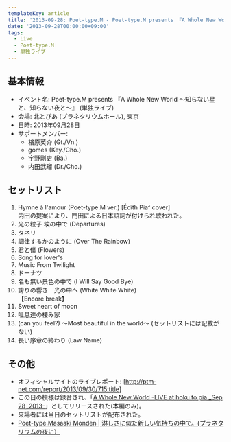 ```yaml
---
templateKey: article
title: '2013-09-28: Poet-type.M - Poet-type.M presents 『A Whole New World ～知らない星と、知らない夜と～』 at 北とぴあ'
date: '2013-09-28T00:00:00+09:00'
tags:
  - Live
  - Poet-type.M
  - 単独ライブ
---
```

## 基本情報

* イベント名: Poet-type.M presents 『A Whole New World ～知らない星と、知らない夜と～』 (単独ライブ)
* 会場: 北とぴあ (プラネタリウムホール), 東京
* 日時: 2013年09月28日
* サポートメンバー:
  * 楢原英介 (Gt./Vn.)
  * gomes (Key./Cho.)
  * 宇野剛史 (Ba.)
  * 内田武瑠 (Dr./Cho.)

## セットリスト

1. Hymne à l'amour (Poet-type.M ver.) [Édith Piaf cover]<br>
   内田の提案により、門田による日本語詞が付けられ歌われた。
1. 光の粒子 埃の中で (Departures)
1. タネリ
1. 調律するかのように (Over The Rainbow)
1. 君と僕 (Flowers)
1. Song for lover's
1. Music From Twilight
1. ドーナツ
1. 名も無い景色の中で (I Will Say Good Bye)
1. 誇りの響き　光の中へ (White White White)<br>
   【Encore break】
1. Sweet heart of moon
1. 吐息達の棲み家
1. (can you feel?) ～Most beautiful in the world～ (セットリストには記載がない)
1. 長い序章の終わり (Law Name)

## その他

* オフィシャルサイトのライブレポート: [http://ptm-net.com/report/2013/09/30/715:title]
* この日の模様は録音され、「[A Whole New World -LIVE at hoku to pia _Sep 28, 2013-](http://monden-info.hatenablog.com/entry/2013/11/29/000000)」としてリリースされた(本編のみ)。
* 来場者には当日のセットリストが配布された。
* [Poet-type.Masaaki Monden | 淋しさに似た新しい気持ちの中で。(プラネタリウムの夜に）](http://masaakimonden.tumblr.com/post/62552467189)
